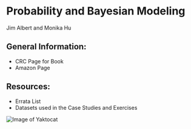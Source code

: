 # Probability and Bayesian Modeling

Jim Albert and Monika Hu


## General Information:

- CRC Page for Book
- Amazon Page


## Resources:

- Errata List
- Datasets used in the Case Studies and Exercises

![Image of Yaktocat](https://octodex.github.com/images/yaktocat.png)
